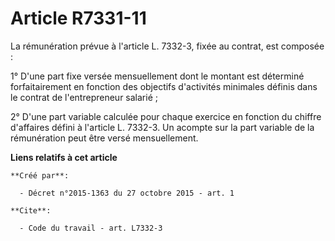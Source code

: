 # Article R7331-11

La rémunération prévue à l'article L. 7332-3, fixée au contrat, est composée : 

1° D'une part fixe versée mensuellement dont le montant est déterminé forfaitairement en fonction des objectifs d'activités
minimales définis dans le contrat de l'entrepreneur salarié ; 

2° D'une part variable calculée pour chaque exercice en fonction du chiffre d'affaires défini à l'article L. 7332-3. Un
acompte sur la part variable de la rémunération peut être versé mensuellement.

**Liens relatifs à cet article**

	**Créé par**:

	  - Décret n°2015-1363 du 27 octobre 2015 - art. 1

	**Cite**:

	  - Code du travail - art. L7332-3
